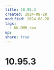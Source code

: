 ```yaml
---
title: 10.95.3
created: 2024-08-28
modified: 2024-08-28
tags:
  - UK-DMM_row
up: 
share: true
---
```

# 10.95.3
